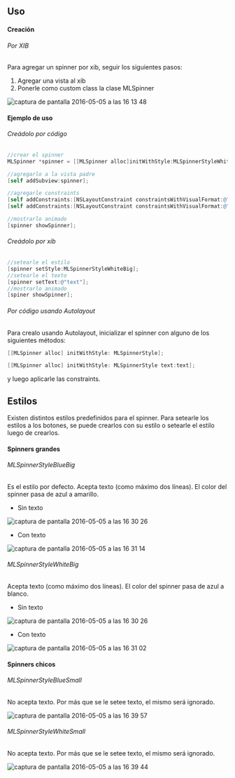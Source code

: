 ## Uso

#### Creación

###### Por XIB
Para agregar un spinner por xib, seguir los siguientes pasos:

1. Agregar una vista al xib
2. Ponerle como custom class la clase MLSpinner

![captura de pantalla 2016-05-05 a las 16 13 48](https://cloud.githubusercontent.com/assets/8038502/15054174/80932a18-12dc-11e6-8fc7-656dc66d4d88.png)

#### Ejemplo de uso

###### Creádolo por código
```objective-c
//crear el spinner
MLSpinner *spinner = [[MLSpinner alloc]initWithStyle:MLSpinnerStyleWhiteBig text:@"text"];

//agregarlo a la vista padre
[self addSubview:spinner];

//agregarle constraints
[self addConstraints:[NSLayoutConstraint constraintsWithVisualFormat:@"H:|-0-[smallSpinner]-0-|" options:0 metrics:nil views:@{@"smallSpinner" : self.smallSpinner}]];
[self addConstraints:[NSLayoutConstraint constraintsWithVisualFormat:@"V:|-0-[smallSpinner]-0-|" options:0 metrics:nil views:@{@"smallSpinner" : self.smallSpinner}]];

//mostrarlo animado
[spinner showSpinner];
```

###### Creádolo por xib
```objective-c
//setearle el estilo
[spinner setStyle:MLSpinnerStyleWhiteBig];
//setearle el texto
[spinner setText:@"text"];
//mostrarlo animado
[spiner showSpinner];
```

###### Por código usando Autolayout
Para crealo usando Autolayout, inicializar el spinner con alguno de los siguientes métodos:
```objective-c
[[MLSpinner alloc] initWithStyle: MLSpinnerStyle];
```

```objective-c
[[MLSpinner alloc] initWithStyle: MLSpinnerStyle text:text];
```

y luego aplicarle las constraints.

## Estilos
Existen distintos estilos predefinidos para el spinner. Para setearle los estilos a los botones, se puede crearlos con su estilo o setearle el estilo luego de crearlos.

#### Spinners grandes
###### MLSpinnerStyleBlueBig
Es el estilo por defecto. Acepta texto (como máximo dos líneas). El color del spinner pasa de azul a amarillo.

- Sin texto

![captura de pantalla 2016-05-05 a las 16 30 26](https://cloud.githubusercontent.com/assets/8038502/15054776/80aaae4c-12df-11e6-8e7d-cd80cf545864.png)

- Con texto

![captura de pantalla 2016-05-05 a las 16 31 14](https://cloud.githubusercontent.com/assets/8038502/15054777/82362070-12df-11e6-8483-4fe86b479eca.png)

###### MLSpinnerStyleWhiteBig
Acepta texto (como máximo dos líneas). El color del spinner pasa de azul a blanco.

- Sin texto

![captura de pantalla 2016-05-05 a las 16 30 26](https://cloud.githubusercontent.com/assets/8038502/15054776/80aaae4c-12df-11e6-8e7d-cd80cf545864.png)

- Con texto

![captura de pantalla 2016-05-05 a las 16 31 02](https://cloud.githubusercontent.com/assets/8038502/15054812/ae782a84-12df-11e6-9f89-096bccb53644.png)

#### Spinners chicos
###### MLSpinnerStyleBlueSmall
No acepta texto. Por más que se le setee texto, el mismo será ignorado.

![captura de pantalla 2016-05-05 a las 16 39 57](https://cloud.githubusercontent.com/assets/8038502/15054879/0fdd7f9a-12e0-11e6-91d1-f6359c8f1666.png)

###### MLSpinnerStyleWhiteSmall
No acepta texto. Por más que se le setee texto, el mismo será ignorado.


![captura de pantalla 2016-05-05 a las 16 39 44](https://cloud.githubusercontent.com/assets/8038502/15054875/07e14f74-12e0-11e6-9898-26cb52c51dc5.png)
